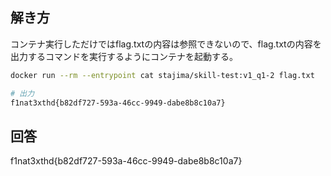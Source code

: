 ## 解き方
コンテナ実行しただけではflag.txtの内容は参照できないので、flag.txtの内容を出力するコマンドを実行するようにコンテナを起動する。

```bash
docker run --rm --entrypoint cat stajima/skill-test:v1_q1-2 flag.txt

# 出力
f1nat3xthd{b82df727-593a-46cc-9949-dabe8b8c10a7}
```

## 回答
f1nat3xthd{b82df727-593a-46cc-9949-dabe8b8c10a7}
